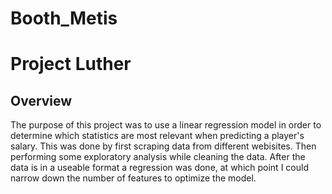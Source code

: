 # Booth_Metis

# Project Luther

## Overview

The purpose of this project was to use a linear regression model in order to determine which statistics are most relevant when predicting a player's salary.  This was done by first scraping data from different webisites.  Then performing some exploratory analysis while cleaning the data. After the data is in a useable format a regression was done, at which point I could narrow down the number of features to optimize the model.
